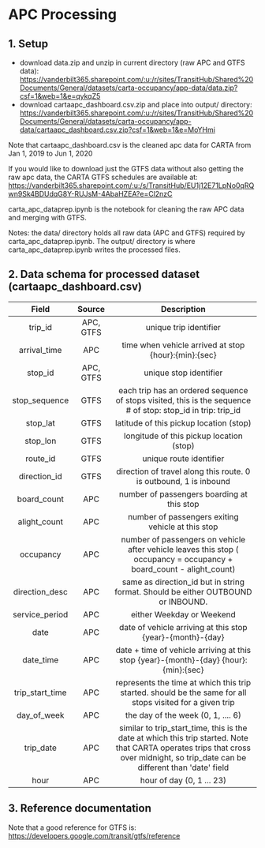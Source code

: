 # APC Processing

## 1. Setup

* download data.zip and unzip in current directory (raw APC and GTFS data): https://vanderbilt365.sharepoint.com/:u:/r/sites/TransitHub/Shared%20Documents/General/datasets/carta-occupancy/app-data/data.zip?csf=1&web=1&e=qykqZ5
* download cartaapc_dashboard.csv.zip and place into output/ directory: https://vanderbilt365.sharepoint.com/:u:/r/sites/TransitHub/Shared%20Documents/General/datasets/carta-occupancy/app-data/cartaapc_dashboard.csv.zip?csf=1&web=1&e=MoYHmi

Note that cartaapc_dashboard.csv is the cleaned apc data for CARTA from Jan 1, 2019 to Jun 1, 2020

If you would like to download just the GTFS data without also getting the raw apc data, the
CARTA GTFS schedules are available at: https://vanderbilt365.sharepoint.com/:u:/s/TransitHub/EU1j12E71LpNo0qRQwn9Sk4BDUdqG8Y-RUJsM-4AbaHZEA?e=Cl2nzC

carta_apc_dataprep.ipynb is the notebook for cleaning the raw APC data and merging with GTFS. 

Notes:
the data/ directory holds all raw data (APC and GTFS) required by carta_apc_dataprep.ipynb. The
output/ directory is where carta_apc_dataprep.ipynb writes the processed files.

## 2. Data schema for processed dataset (cartaapc_dashboard.csv)

| Field | Source | Description |
|:-----:|:------:|:-----------:|
| trip_id  | APC, GTFS | unique trip identifier |
| arrival_time | APC | time when vehicle arrived at stop {hour}:{min}:{sec} |
| stop_id | APC, GTFS | unique stop identifier |
| stop_sequence | GTFS | each trip has an ordered sequence of stops visited, this is the sequence # of stop: stop_id in trip: trip_id |
| stop_lat | GTFS | latitude of this pickup location (stop) |
| stop_lon | GTFS | longitude of this pickup location (stop) |
| route_id | GTFS | unique route identifier |
| direction_id | GTFS | direction of travel along this route. 0 is outbound, 1 is inbound |
| board_count | APC | number of passengers boarding at this stop |
| alight_count | APC | number of passengers exiting vehicle at this stop |
| occupancy | APC | number of passengers on vehicle after vehicle leaves this stop ( occupancy = occupancy + board_count - alight_count) |
| direction_desc | APC | same as direction_id but in string format. Should be either OUTBOUND or INBOUND. |
| service_period | APC | either Weekday or Weekend |
| date | APC | date of vehicle arriving at this stop {year}-{month}-{day}|
| date_time | APC | date + time of vehicle arriving at this stop {year}-{month}-{day} {hour}:{min}:{sec} |
| trip_start_time | APC | represents the time at which this trip started. should be the same for all stops visited for a given trip |
| day_of_week | APC | the day of the week (0, 1, .... 6) |
| trip_date | APC | similar to trip_start_time, this is the date at which this trip started. Note that CARTA operates trips that cross over midnight, so trip_date can be different than 'date' field |
| hour | APC | hour of day (0, 1 ... 23) |


## 3. Reference documentation
Note that a good reference for GTFS is: https://developers.google.com/transit/gtfs/reference
